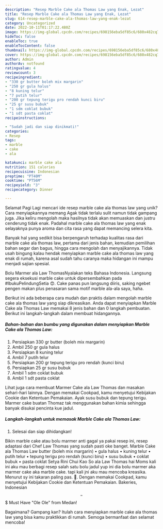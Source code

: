 ```yaml
---
description: "Resep Marble Cake ala Thomas Law yang Enak, Lezat"
title: "Resep Marble Cake ala Thomas Law yang Enak, Lezat"
slug: 614-resep-marble-cake-ala-thomas-law-yang-enak-lezat
category: Uncategorized
date: 2022-10-11T01:17:22.480Z
image: https://img-global.cpcdn.com/recipes/698156eba5df85c6/680x482cq70/marble-cake-ala-thomas-law-foto-resep-utama.jpg
hideToc: false
enableToc: true
enableTocContent: false
thumbnail: https://img-global.cpcdn.com/recipes/698156eba5df85c6/680x482cq70/marble-cake-ala-thomas-law-foto-resep-utama.jpg
cover: https://img-global.cpcdn.com/recipes/698156eba5df85c6/680x482cq70/marble-cake-ala-thomas-law-foto-resep-utama.jpg
author: Admin
authorAv: notfound
ratingvalue: 4
reviewcount: 3
recipeingredient:
- "330 gr butter boleh mix margarin"
- "250 gr gula halus"
- "8 kuning telur"
- "7 putih telur"
- "200 gr tepung terigu pro rendah kunci biru"
- "25 gr susu bubuk"
- "1 sdm coklat bubuk"
- "1 sdt pasta coklat"
recipeinstructions:

- "Sudah jadi dan siap dinikmati!"
categories:
- Resep
tags:
- marble
- cake
- ala

katakunci: marble cake ala 
nutrition: 151 calories
recipecuisine: Indonesian
preptime: "PT40M"
cooktime: "PT56M"
recipeyield: "3"
recipecategory: Dinner

---
```



Selamat Pagi Lagi mencari ide resep marble cake ala thomas law yang unik? Cara menyiapkannya memang Agak tidak terlalu sulit namun tidak gampang juga. Jika keliru mengolah maka hasilnya tidak akan memuaskan dan justru cenderung tidak enak. Padahal marble cake ala thomas law yang enak selayaknya punya aroma dan cita rasa yang dapat memancing selera kita.


Banyak hal yang sedikit bisa berpengaruh terhadap kualitas rasa dari marble cake ala thomas law, pertama dari jenis bahan, kemudian pemilihan bahan segar dan bagus, hingga cara mengolah dan menyajikannya. Tidak usah bingung kalau hendak menyiapkan marble cake ala thomas law yang enak di rumah, karena asal sudah tahu caranya maka hidangan ini mampu menjadi sajian spesial.

Bolu Marmer ala Law ThomasNyalakan teks Bahasa Indonesia. Langsung segera eksekusi marble cake untuk dipersembahkan pada #IbukuPelindungSetia 😍. Cake panas pun langsung diiris, saking ngebet pengen makan plus penasaran sama motif marble ala-ala saya, haha.


Berikut ini ada beberapa cara mudah dan praktis dalam mengolah marble cake ala thomas law yang siap dikreasikan. Anda dapat menyiapkan Marble Cake ala Thomas Law memakai 8 jenis bahan dan 0 langkah pembuatan. Berikut ini langkah-langkah dalam membuat hidangannya.

<!--inarticleads1-->

##### Bahan-bahan dan bumbu yang digunakan dalam menyiapkan Marble Cake ala Thomas Law:

1. Persiapkan 330 gr butter (boleh mix margarin)
1. Ambil 250 gr gula halus
1. Persiapkan 8 kuning telur
1. Ambil 7 putih telur
1. Persiapkan 200 gr tepung terigu pro rendah (kunci biru)
1. Persiapkan 25 gr susu bubuk
1. Ambil 1 sdm coklat bubuk
1. Ambil 1 sdt pasta coklat


Lihat juga cara membuat Marmer Cake ala Law Thomas dan masakan sehari-hari lainnya. Dengan memakai Cookpad, kamu menyetujui Kebijakan Cookie dan Ketentuan Pemakaian. Ayak susu bubuk dan tepung terigu. Marmer cake buatan Thomaz tak menggunakan bahan kimia sehingga banyak disukai pencinta kue jadul. 

<!--inarticleads2-->

##### Langkah-langkah untuk memasak Marble Cake ala Thomas Law:


1. Selesai dan siap dihidangkan!

Bikin marble cake atau bolu marmer anti gagal ya pakai resep ini, resep adaptasi dari Chef Law Thomas yang sudah pasti oke banget. Marble Cake ala Thomas Law butter (boleh mix margarin) • gula halus • kuning telur • putih telur • tepung terigu pro rendah (kunci biru) • susu bubuk • coklat bubuk • pasta coklat Setya Rini Chui Kao So ala Law Thomas hai Moms kali ini aku mau berbagi resep salah satu bolu jadul yup ini dia bolu marmer aka marmer cake aka marble cake. tapi kali jni aku mau mencoba kreasika. Menurut sy ini takaran paling pas. 🥰. Dengan memakai Cookpad, kamu menyetujui Kebijakan Cookie dan Ketentuan Pemakaian. Bakeries, Indonesian $$ - $$$ Must Have &#34;Ole Ole&#34; from Medan! 

Bagaimana? Gampang kan? Itulah cara menyiapkan marble cake ala thomas law yang bisa kamu praktikkan di rumah. Semoga bermanfaat dan selamat mencoba!
